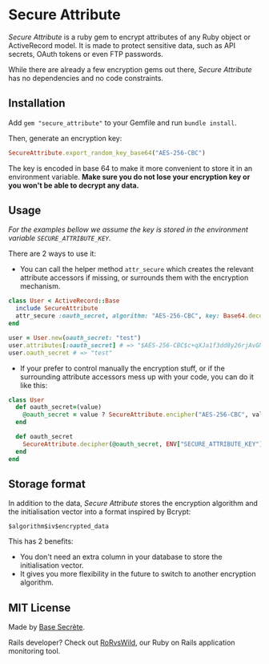 # Secure Attribute

*Secure Attribute* is a ruby gem to encrypt attributes of any Ruby object or ActiveRecord model. It is made to protect sensitive data, such as API secrets, OAuth tokens or even FTP passwords.

While there are already a few encryption gems out there, *Secure Attribute* has no dependencies and no code constraints.

## Installation

Add `gem "secure_attribute"` to your Gemfile and run `bundle install`.

Then, generate an encryption key:

```ruby
SecureAttribute.export_random_key_base64("AES-256-CBC")
```

The key is encoded in base 64 to make it more convenient to store it in an environment variable.
**Make sure you do not lose your encryption key or you won't be able to decrypt any data.**

## Usage

*For the examples bellow we assume the key is stored in the environment variable `SECURE_ATTRIBUTE_KEY`.*

There are 2 ways to use it:

- You can call the helper method `attr_secure` which creates the relevant attribute accessors if missing, or surrounds them with the encryption mechanism.

```ruby
class User < ActiveRecord::Base
  include SecureAttribute
  attr_secure :oauth_secret, algorithm: "AES-256-CBC", key: Base64.decode64(ENV["SECURE_ATTRIBUTE_KEY"])
end

user = User.new(oauth_secret: "test")
user.attributes[:oauth_secret] # => "$AES-256-CBC$c+qXJa1f3dd8y26rjAvGNQ==$fhMvLkC7g+gaw5pxqpkFlQ=="
user.oauth_secret # => "test"
```

- If your prefer to control manually the encryption stuff, or if the surrounding attribute accessors mess up with your code, you can do it like this:

```ruby
class User
  def oauth_secret=(value)
    @oauth_secret = value ? SecureAttribute.encipher("AES-256-CBC", value, ENV["SECURE_ATTRIBUTE_KEY"]) : nil
  end

  def oauth_secret
    SecureAttribute.decipher(@oauth_secret, ENV["SECURE_ATTRIBUTE_KEY"]) if @oauth_secret
  end
end
```

## Storage format

In addition to the data, *Secure Attribute* stores the encryption algorithm and the initialisation vector into a format inspired by Bcrypt:

```
$algorithm$iv$encrypted_data
```

This has 2 benefits:
- You don't need an extra column in your database to store the initialisation vector.
- It gives you more flexibility in the future to switch to another encryption algorithm.

## MIT License

Made by [Base Secrète](https://basesecrete.com/en).

Rails developer? Check out [RoRvsWild](https://www.rorvswild.com), our Ruby on Rails application monitoring tool.
